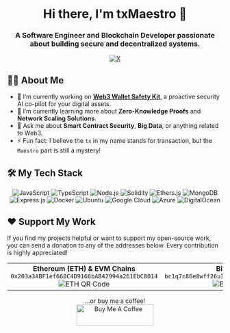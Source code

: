 <div align="center">
  <h1>Hi there, I'm txMaestro 👋</h1>
  <h3>A Software Engineer and Blockchain Developer passionate about building secure and decentralized systems.</h3>
  <p>
    <a href="https://twitter.com/txMaestro" target="_blank">
      <img src="https://img.shields.io/badge/Follow%20on%20X-000000?style=for-the-badge&logo=x&logoColor=white" alt="X"/>
    </a>
  </p>
</div>

## 👨‍💻 About Me

- 🔭 I’m currently working on **[Web3 Wallet Safety Kit](https://github.com/txMaestro/web3safetykit)**, a proactive security AI co-pilot for your digital assets.
- 🌱 I’m currently learning more about **Zero-Knowledge Proofs** and **Network Scaling Solutions**.
- 💬 Ask me about **Smart Contract Security**, **Big Data**, or anything related to Web3.
- ⚡ Fun fact: I believe the `tx` in my name stands for transaction, but the `Maestro` part is still a mystery!

## 🛠️ My Tech Stack

<p align="center">
  <img src="https://img.shields.io/badge/JavaScript-F7DF1E?style=for-the-badge&logo=javascript&logoColor=black" alt="JavaScript"/>
  <img src="https://img.shields.io/badge/TypeScript-3178C6?style=for-the-badge&logo=typescript&logoColor=white" alt="TypeScript"/>
  <img src="https://img.shields.io/badge/Node.js-339933?style=for-the-badge&logo=nodedotjs&logoColor=white" alt="Node.js"/>
  <img src="https://img.shields.io/badge/Solidity-363636?style=for-the-badge&logo=solidity&logoColor=white" alt="Solidity"/>
  <img src="https://img.shields.io/badge/Ethers.js-2C2C37?style=for-the-badge&logo=ethereum&logoColor=white" alt="Ethers.js"/>
  <img src="https://img.shields.io/badge/MongoDB-47A248?style=for-the-badge&logo=mongodb&logoColor=white" alt="MongoDB"/>
  <img src="https://img.shields.io/badge/Express.js-000000?style=for-the-badge&logo=express&logoColor=white" alt="Express.js"/>
  <img src="https://img.shields.io/badge/Docker-2496ED?style=for-the-badge&logo=docker&logoColor=white" alt="Docker"/>
  <img src="https://img.shields.io/badge/Ubuntu-E95420?style=for-the-badge&logo=ubuntu&logoColor=white" alt="Ubuntu"/>
  <img src="https://img.shields.io/badge/Google_Cloud-4285F4?style=for-the-badge&logo=google-cloud&logoColor=white" alt="Google Cloud"/>
  <img src="https://img.shields.io/badge/Microsoft_Azure-0078D4?style=for-the-badge&logo=microsoft-azure&logoColor=white" alt="Azure"/>
  <img src="https://img.shields.io/badge/DigitalOcean-0080FF?style=for-the-badge&logo=digitalocean&logoColor=white" alt="DigitalOcean"/>
</p>

## ❤️ Support My Work

If you find my projects helpful or want to support my open-source work, you can send a donation to any of the addresses below. Every contribution is highly appreciated!

<table align="center">
  <tr>
    <td align="center">
      <b>Ethereum (ETH) & EVM Chains</b><br/>
      <code>0x203a3ABF1ef660C4D9166bAB42994a261EbC8014</code><br/>
      <img src="https://api.qrserver.com/v1/create-qr-code/?size=150x150&data=0x203a3ABF1ef660C4D9166bAB42994a261EbC8014" alt="ETH QR Code"/>
    </td>
    <td align="center">
      <b>Bitcoin (BTC)</b><br/>
      <code>bc1q7c86e8wff26u3k3hkv4c9a3yljr3xr804nsmq2</code><br/>
      <img src="https://api.qrserver.com/v1/create-qr-code/?size=150x150&data=bc1q7c86e8wff26u3k3hkv4c9a3yljr3xr804nsmq2" alt="BTC QR Code"/>
    </td>
  </tr>
</table>

<p align="center">
  ...or buy me a coffee!
  <br/>
  <a href="https://www.buymeacoffee.com/txMaestro" target="_blank">
    <img src="https://cdn.buymeacoffee.com/buttons/v2/default-yellow.png" alt="Buy Me A Coffee" style="height: 50px !important;width: 180px !important;" >
  </a>
</p>
